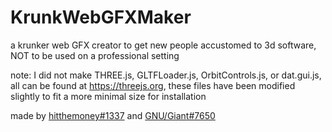 # KrunkWebGFXMaker
a krunker web GFX creator to get new people accustomed to 3d software, NOT to be used on a professional setting


note: I did not make THREE.js, GLTFLoader.js, OrbitControls.js, or dat.gui.js, all can be found at https://threejs.org, these files have been modified slightly to fit a more minimal size for installation 

made by [hitthemoney#1337](https://github.com/hitthemoney) and [GNU/Giant#7650](https://github.com/giantninja908)
